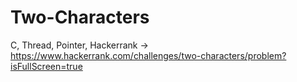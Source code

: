 # Two-Characters
C, Thread, Pointer, Hackerrank -> https://www.hackerrank.com/challenges/two-characters/problem?isFullScreen=true
